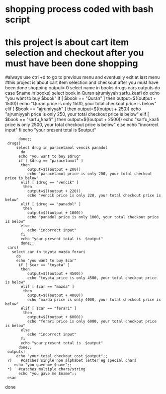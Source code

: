 # shopping process coded with bash script
# this project is about cart item selection and checkout after you must have been done shopping

#always use ctrl +d to go to previous menu and eventually exit at last menu
#this project is about cart item selection and checkout after you must have been done shopping
  output= 0
  select name in books drugs cars outputs
  do
   case $name in 
    books)
        select book in Quran ajrumiyyah sarfu_kaafi 
          do
           echo "you want to buy $book"
           if [ $book == "Quran" ]
           then
              output=$((output + 1500))
              echo "Quran price is only 1500, your total checkout price is below"
           elif [ $book == "ajrumiyyah" ]
            then 
              output=$((output + 250))
              echo "ajrumiyyah price is only 250, your total checkout price is below"
           elif [ $book == "sarfu_kaafi" ]
            then 
              output=$((output + 2500)) 
             echo "sarfu_kaafi price is only 2500, your total checkout price is below" 
           else
              echo "incorrect input"
           fi
           echo "your present total is  $output"

          done;;
     drugs)
         select drug in paracetamol vencik panadol 
           do
          echo "you want to buy $drug"
          if [ $drug == "paracetamol" ]
           then
              output=$((output + 200))
              echo "paracetamol price is only 200, your total checkout price is below"
           elif [ $drug == "vencik" ]
            then 
              output=$((output + 220))
              echo "vencik price is only 220, your total checkout price is below"
           elif [ $drug == "panadol" ]
            then 
              output=$((output + 1000))
              echo "panadol price is only 1000, your total checkout price is below"  
           else
              echo "incorrect input"
           fi
           echo "your present total is  $output"
           done;; 
     cars)
       select car in toyota mazda ferari 
         do
         echo "you want to buy $car"
          if [ $car == "toyota" ]
           then
              output=$((output + 4500))
              echo "toyota price is only 4500, your total checkout price is below"
           elif [ $car == "mazda" ]
            then 
              output=$((output + 4000))
              echo "mazda price is only 4000, your total checkout price is below"
           elif [ $car == "ferari" ]
            then 
              output=$((output + 6000))
              echo "ferari price is only 6000, your total checkout price is below"  
           else
              echo "incorrect input"
           fi
           echo "your present total is  $output"        
          done;; 
     outputs)
         echo "your total checkout cost $output";;
     ?)    #catches single non alphabet letter eg special chars 
        echo "you gave me $name";;
     *)   #catches multiple chars/string
          echo "you gave me $name";;
     esac
  done
 

